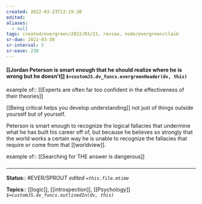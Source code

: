 ```yaml
---
created: 2022-03-23T13:19:30 
edited: 
aliases:
  - null
tags: created/evergreen/2022/03/23, review, node/evergreen/claim
sr-due: 2022-03-30
sr-interval: 5
sr-ease: 230
---
```


#### [[Jordan Peterson is smart enough that he should realize where he is wrong but he doesn't]] `$=customJS.dv_funcs.evergreenHeader(dv, this)`

example of:: [[Experts are often far too confident in the effectiveness of their theories]]

[[Being critical helps you develop understanding]] not just of things outside yourself but of yourself.

Peterson is smart enough to recognize the logical fallacies that undermine what he has built his career off of,
but because he believes so strongly that the world works a certain way
he is unable to recognize the fallacies that require or come from that [[worldview]].

example of:: [[Searching for THE answer is dangerous]]

### <hr class="footnote"/>

**Status**:: #EVER/SPROUT
*edited `=this.file.mtime`*

**Topics**:: [[logic]], [[introspection]], [[Psychology]] 
*`$=customJS.dv_funcs.outlinedIn(dv, this)`*
